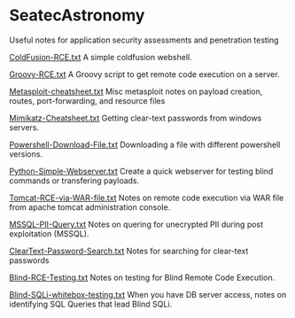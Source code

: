 # SeatecAstronomy
Useful notes for application security assessments and penetration testing


[ColdFusion-RCE.txt](../master/Notes/ColdFusion-RCE.txt) A simple coldfusion webshell.

[Groovy-RCE.txt](../master/Notes/Groovy-RCE.txt) A Groovy script to get remote code execution on a server. 

[Metasploit-cheatsheet.txt](../master/Notes/Metasploit-cheatsheet.txt) Misc metasploit notes on payload creation, routes, port-forwarding, and resource files

[Mimikatz-Cheatsheet.txt](../master/Notes/Mimikatz-Cheatsheet.txt) Getting clear-text passwords from windows servers.

[Powershell-Download-File.txt](../master/Notes/Powershell-Download-File.txt) Downloading a file with different powershell versions.

[Python-Simple-Webserver.txt](../master/Notes/Python-Simple-Webserver.txt) Create a quick webserver for testing blind commands or transfering payloads.

[Tomcat-RCE-via-WAR-file.txt](../master/Notes/Tomcat-RCE-via-WAR-file.txt) Notes on remote code execution via WAR file from apache tomcat administration console.

[MSSQL-PII-Query.txt](../master/Notes/MSSQL-PII-Query.txt) Notes on quering for unecrypted PII during post exploitation (MSSQL).

[ClearText-Password-Search.txt](../master/Notes/ClearText-Password-Search.txt) Notes for searching for clear-text passwords

[Blind-RCE-Testing.txt](../master/Notes/Blind-RCE-Testing.txt) Notes on testing for Blind Remote Code Execution.

[Blind-SQLi-whitebox-testing.txt](../master/Notes/Blind-SQLi-whitebox-testing.txt) When you have DB server access, notes on identifying SQL Queries that lead Blind SQLi.
